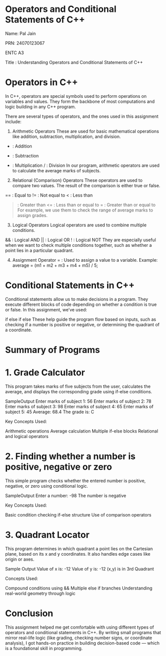 # Operators and Conditional Statements of C++

Name: Pal Jain

PRN: 24070123067

ENTC A3

Title : Understanding Operators and Conditional Statements of C++

# Operators in C++
In C++, operators are special symbols used to perform operations on variables and values. They form the backbone of most computations and logic building in any C++ program.

There are several types of operators, and the ones used in this assignment include:

1. Arithmetic Operators
These are used for basic mathematical operations like addition, subtraction, multiplication, and division.

+ : Addition
- : Subtraction
* : Multiplication
/ : Division
In our program, arithmetic operators are used to calculate the average marks of subjects.

2. Relational (Comparison) Operators
These operators are used to compare two values. The result of the comparison is either true or false.

== : Equal to
!= : Not equal to
< : Less than
> : Greater than
<= : Less than or equal to
>= : Greater than or equal to
For example, we use them to check the range of average marks to assign grades.

3. Logical Operators
Logical operators are used to combine multiple conditions.

&& : Logical AND
|| : Logical OR
! : Logical NOT
They are especially useful when we want to check multiple conditions together, such as whether a point lies in a particular quadrant.

4. Assignment Operator
= : Used to assign a value to a variable.
Example: average = (m1 + m2 + m3 + m4 + m5) / 5;

# Conditional Statements in C++
Conditional statements allow us to make decisions in a program. They execute different blocks of code depending on whether a condition is true or false. In this assignment, we’ve used:

if
else if
else
These help guide the program flow based on inputs, such as checking if a number is positive or negative, or determining the quadrant of a coordinate.

# Summary of Programs
# 1. Grade Calculator
This program takes marks of five subjects from the user, calculates the average, and displays the corresponding grade using if-else conditions.

SampleOutput Enter marks of subject 1: 56
Enter marks of subject 2: 78
Enter marks of subject 3: 98
Enter marks of subject 4: 65
Enter marks of subject 5: 45
Average: 68.4
The grade is: C


Key Concepts Used:

Arithmetic operations
Average calculation
Multiple if-else blocks
Relational and logical operators


# 2. Finding whether a number is positive, negative or zero
This simple program checks whether the entered number is positive, negative, or zero using conditional logic.

SampleOutput
Enter a number: -98
The number is negative

 Key Concepts Used:

Basic condition checking
if-else structure
Use of comparison operators

# 3. Quadrant Locator
This program determines in which quadrant a point lies on the Cartesian plane, based on its x and y coordinates. It also handles edge cases like origin or axes.

Sample Output
Value of x is: -12
Value of y is: -12
(x,y) is in 3rd Quadrant

Concepts Used:

Compound conditions using &&
Multiple else if branches
Understanding real-world geometry through logic

# Conclusion
This assignment helped me get comfortable with using different types of operators and conditional statements in C++. By writing small programs that mirror real-life logic (like grading, checking number signs, or coordinate analysis), I got hands-on practice in building decision-based code — which is a foundational skill in programming.
